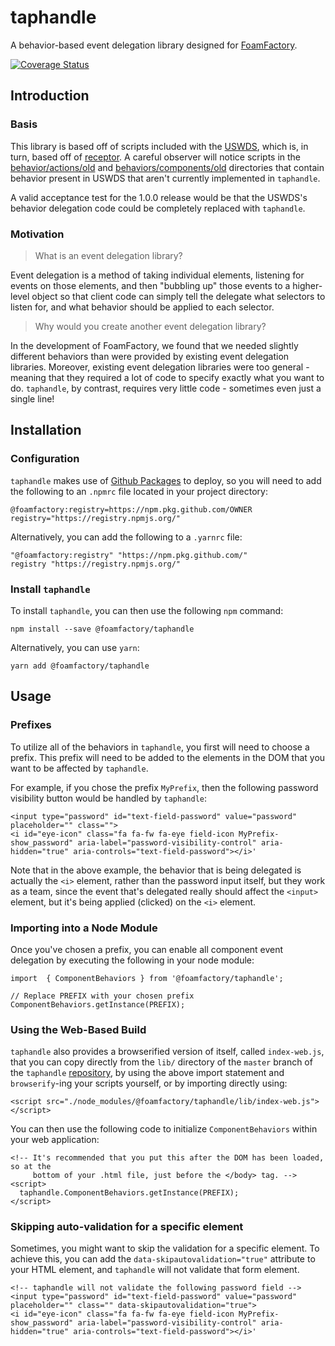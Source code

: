 # taphandle
A behavior-based event delegation library designed for [FoamFactory](foamfactory.io).

[![Coverage Status](https://coveralls.io/repos/github/FoamFactory/taphandle/badge.svg)](https://coveralls.io/github/FoamFactory/taphandle)

## Introduction
### Basis
This library is based off of scripts included with the
[USWDS](https://github.com/uswds/uswds), which is, in turn, based off of
[receptor](https://github.com/shawnbot/receptor). A careful observer will notice
scripts in the [behavior/actions/old](behavior/actions/old) and
[behaviors/components/old](behavior/components/old) directories that contain
behavior present in USWDS that aren't currently implemented in `taphandle`.  

A valid acceptance test for the 1.0.0 release would be that the USWDS's behavior
delegation code could be completely replaced with `taphandle`.

### Motivation
> What is an event delegation library?

Event delegation is a method of taking individual elements, listening for events
on those elements, and then "bubbling up" those events to a higher-level object
so that client code can simply tell the delegate what selectors to listen for,
and what behavior should be applied to each selector.

> Why would you create another event delegation library?

In the development of FoamFactory, we found that we needed slightly different
behaviors than were provided by existing event delegation libraries. Moreover,
existing event delegation libraries were too general - meaning that they
required a lot of code to specify exactly what you want to do. `taphandle`, by
contrast, requires very little code - sometimes even just a single line!

## Installation
### Configuration
`taphandle` makes use of [Github Packages](https://github.com/features/packages)
to deploy, so you will need to add the following to an `.npmrc` file located in
your project directory:

```
@foamfactory:registry=https://npm.pkg.github.com/OWNER
registry="https://registry.npmjs.org/"
```

Alternatively, you can add the following to a `.yarnrc` file:
```
"@foamfactory:registry" "https://npm.pkg.github.com/"
registry "https://registry.npmjs.org/"
```

### Install `taphandle`
To install `taphandle`, you can then use the following `npm` command:

```
npm install --save @foamfactory/taphandle
```

Alternatively, you can use `yarn`:

```
yarn add @foamfactory/taphandle
```

## Usage
### Prefixes
To utilize all of the behaviors in `taphandle`, you first will need to choose a
prefix. This prefix will need to be added to the elements in the DOM that you
want to be affected by `taphandle`.

For example, if you chose the prefix `MyPrefix`, then the following password
visibility button would be handled by `taphandle`:

```
<input type="password" id="text-field-password" value="password" placeholder="" class="">
<i id="eye-icon" class="fa fa-fw fa-eye field-icon MyPrefix-show_password" aria-label="password-visibility-control" aria-hidden="true" aria-controls="text-field-password"></i>'
```

Note that in the above example, the behavior that is being delegated is actually
the `<i>` element, rather than the password input itself, but they work as a
team, since the event that's delegated really should affect the `<input>`
element, but it's being applied (clicked) on the `<i>` element.

### Importing into a Node Module
Once you've chosen a prefix, you can enable all component event delegation by
executing the following in your node module:

```
import  { ComponentBehaviors } from '@foamfactory/taphandle';

// Replace PREFIX with your chosen prefix
ComponentBehaviors.getInstance(PREFIX);
```

### Using the Web-Based Build
`taphandle` also provides a browserified version of itself, called
`index-web.js`, that you can copy directly from the `lib/` directory of the
`master` branch of the `taphandle` [repository](https://github.com/FoamFactory/taphandle/blob/master/lib/index-web.js), by using the above import statement and
`browserify`-ing your scripts yourself, or by importing directly using:

```
<script src="./node_modules/@foamfactory/taphandle/lib/index-web.js"></script>
```

You can then use the following code to initialize `ComponentBehaviors` within
your web application:

```
<!-- It's recommended that you put this after the DOM has been loaded, so at the
     bottom of your .html file, just before the </body> tag. -->
<script>
  taphandle.ComponentBehaviors.getInstance(PREFIX);
</script>
```

### Skipping auto-validation for a specific element
Sometimes, you might want to skip the validation for a specific element. To
achieve this, you can add the `data-skipautovalidation="true"` attribute to your
HTML element, and `taphandle` will not validate that form element.

```
<!-- taphandle will not validate the following password field -->
<input type="password" id="text-field-password" value="password" placeholder="" class="" data-skipautovalidation="true">
<i id="eye-icon" class="fa fa-fw fa-eye field-icon MyPrefix-show_password" aria-label="password-visibility-control" aria-hidden="true" aria-controls="text-field-password"></i>'
```
